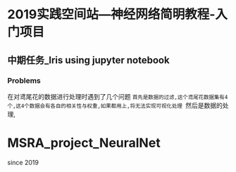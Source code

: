 # 2019实践空间站—神经网络简明教程-入门项目
## 中期任务_Iris using jupyter notebook

### Problems
在对鸢尾花的数据进行处理时遇到了几个问题
`首先是数据的过滤,这个鸢尾花数据集有4个,这4个数据会有各自的相关性与权重,如果都用上,将无法实现可视化处理
`然后是数据的处理,









# MSRA_project_NeuralNet
since 2019

